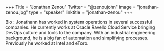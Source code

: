 +++
Title = "Jonathan Zenou"
Twitter = "@zenoujohn"
image = "jonathan-zenou.jpg"
type = "speaker"
linktitle = "jonathan-zenou"
+++

Bio : Jonathann has worked in system operations in several successful companies. He currently works at Oracle Ravello Cloud Service bringing DevOps culture and tools to the company. With an industrial engineering background, he is a big fan of automation and simplifying processes. Previously he worked at Intel and eToro.